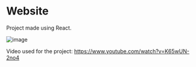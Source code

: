 # Website
Project made using React.

![image](https://github.com/MayzaAlv/Website/assets/89316731/fca14ded-b792-4448-ba65-7d0b6e8a93af)

Video used for the project: https://www.youtube.com/watch?v=K65wUN-2no4
